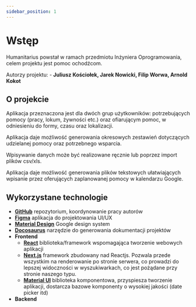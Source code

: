 ```yaml
---
sidebar_position: 1
---
```


# Wstęp

Humanitarius powstał w ramach przedmiotu Inżyniera Oprogramowania, celem projektu jest pomoc ochodźcom.

Autorzy projektu: - **Juliusz Kościołek, Jarek Nowicki, Filip Worwa, Arnold Kokot**

## O projekcie

Aplikacja przeznaczona jest dla dwóch grup użytkowników: potrzebujących pomocy (pracy, lokum, żywności etc.) oraz ofiarującym pomoc, w odniesieniu do formy, czasu oraz lokalizacji.

Aplikacja daje możliwość generowania okresowych zestawień dotyczących udzielanej pomocy oraz potrzebnego wsparcia.

Wpisywanie danych może być realizowane ręcznie lub poprzez import plików csv/xls.

Aplikacja daje możliwość generowania plików tekstowych ułatwiających wpisanie przez oferujących zaplanowanej pomocy w kalendarzu Google.

## Wykorzystane technologie

- **[GitHub](https://github.com/)** repozytorium, koordynowanie pracy autorów
- **[Figma](https://www.figma.com/)** aplikacja do projektowania UI/UX
- **[Material Design](https://material.io/design)** Google design system
- **[Docosaurus](https://docusaurus.io/)** narzędzie do generowania dokumentacji projektów
- **Frontend**
  - **[React](https://reactjs.org/)** biblioteka/framework wspomagająca tworzenie webowych aplikacji
  - **[Next.js](https://nextjs.org/)** framework zbudowany nad Reactjs. Pozwala przede wszystkim na renderowanie po stronie serwera, co prowadzi do lepszej widoczności w wyszukiwarkach, co jest pożądane przy stronie naszego typu.
  - **[Material UI](https://mui.com/)** biblioteka komponentowa, przyspiesza tworzenie aplikacji, dostarcza bazowe komponenty o wysokiej jakości (date picker itd)
- **Backend**
